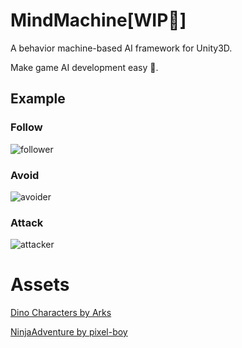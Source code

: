 # MindMachine[WIP🔨]
 
A behavior machine-based AI framework for Unity3D.

Make game AI development easy 🎉.

## Example
### Follow
![follower](https://github.com/user-attachments/assets/329af344-8048-4eed-886e-3f0ef237ffa1)

### Avoid
![avoider](https://github.com/user-attachments/assets/97a91848-7604-4a30-8738-2b0e3f76ccf6)

### Attack
![attacker](https://github.com/user-attachments/assets/b37b649b-ef3d-4677-9432-f3a287cd6f42)

# Assets
[Dino Characters by Arks](https://twitter.com/ScissorMarks)
 
[NinjaAdventure by pixel-boy](https://github.com/pixel-boy/NinjaAdventure)
